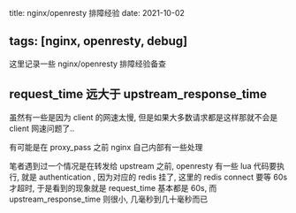 title: nginx/openresty 排障经验
date: 2021-10-02

tags: [nginx, openresty, debug]
---

这里记录一些 nginx/openresty 排障经验备查
<!--more-->

## request_time 远大于 upstream_response_time

虽然有一些是因为 client 的网速太慢, 但是如果大多数请求都是这样那就不会是 client 网速问题了..

有可能是在 proxy_pass 之前 nginx 自己内部有一些处理

笔者遇到过一个情况是在转发给 upstream 之前, openresty 有一些 lua 代码要执行, 就是 authentication , 因为对应的 redis 挂了, 这里的 redis connect 要等 60s 才超时, 于是看到的现象就是 request_time 基本都是 60s, 而 upstream_response_time 则很小, 几毫秒到几十毫秒而已





